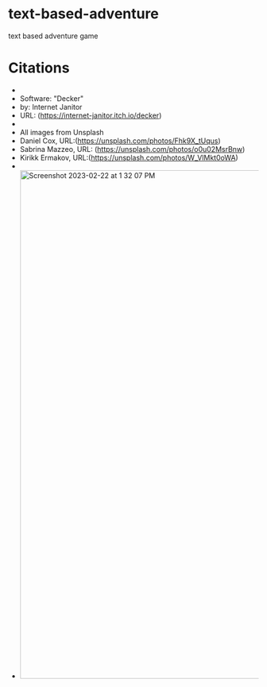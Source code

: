 # text-based-adventure
text based adventure game


# Citations 
*
* Software: "Decker"
* by: Internet Janitor 
* URL: (https://internet-janitor.itch.io/decker)
*
* All images from Unsplash 
* Daniel Cox, URL:(https://unsplash.com/photos/Fhk9X_tUqus)
* Sabrina Mazzeo, URL: (https://unsplash.com/photos/o0u02MsrBnw)
* Kirikk Ermakov, URL:(https://unsplash.com/photos/W_VlMkt0oWA)
*  
*  <img width="1023" alt="Screenshot 2023-02-22 at 1 32 07 PM" src="https://user-images.githubusercontent.com/114778814/220764514-ca9e0748-589c-4f07-8425-6e5478701cd8.png">
